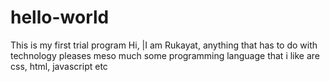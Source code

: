 # hello-world
This is my first trial program
Hi,
|I am Rukayat, anything that has to do with technology pleases meso much
some programming language that i like are css, html, javascript etc
